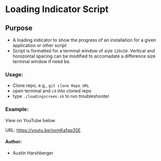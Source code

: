 # Loading Indicator Script 
## Purpose
* A loading indicator to show the progress of an installation for a given application or other script
* Script is formatted for a terminal window of size `120x50`. Vertical and horozontal spacing can be modified to accomadate a difference size terminal window if need be.

### Usage:
* Clone repo, e.g., `git clone Repo_URL`
* open terminal and `cd` into cloned repo
*  type `./loadingscreen.sh` to run troubleshooter

### Example:

View on YouTube below

URL: https://youtu.be/oxmKa1qp35E

#### Author:
* Austin Harshberger